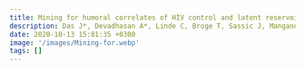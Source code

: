```yaml
---
title: Mining for humoral correlates of HIV control and latent reservoir size
description: Das J*, Devadhasan A*, Linde C, Broge T, Sassic J, Mangano M, O Keefe S, Suscovich TJ, Streeck H, Irrinki A, Pohlmeyer C, Min-Oo G, Lin S, Weiner JA, Cihlar T, Ackerman ME, Julg B, Deeks S, Lauffenburger D, Alter G
date: 2020-10-13 15:01:35 +0300
image: '/images/Mining-for.webp'
tags: []
---
```

